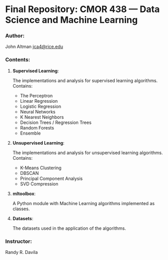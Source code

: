 # Final Repository: CMOR 438 — Data Science and Machine Learning

### Author:
John Altman
jca4@rice.edu

### Contents:
1. __Supervised Learning__: 
 
    The implementations and analysis for supervised learning algorithms. Contains:  
    - The Perceptron  
    - Linear Regression  
    - Logistic Regression  
    - Neural Networks  
    - K Nearest Neighbors  
    - Decision Trees / Regression Trees  
    - Random Forests  
    - Ensemble  

2. __Unsupervised Learning__:  

    The implementations and analysis for unsupervised learning algorithms. Contains:  
    - K-Means Clustering  
    - DBSCAN  
    - Principal Component Analysis  
    - SVD Compression  

3. __mltoolbox__:  

    A Python module with Machine Learning algorithms implemented as classes.

4. __Datasets__:

    The datasets used in the application of the algorithms.

### Instructor: 
Randy R. Davila